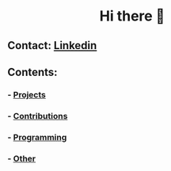 <h1 align="center">Hi there 👋</h1>

## Contact: [Linkedin](https://www.linkedin.com/in/giuseppe-ferrara-link/)

## Contents:
### - [Projects](#project)
### - [Contributions](#contributions)
### - [Programming](#programming)
### - [Other](#other)





